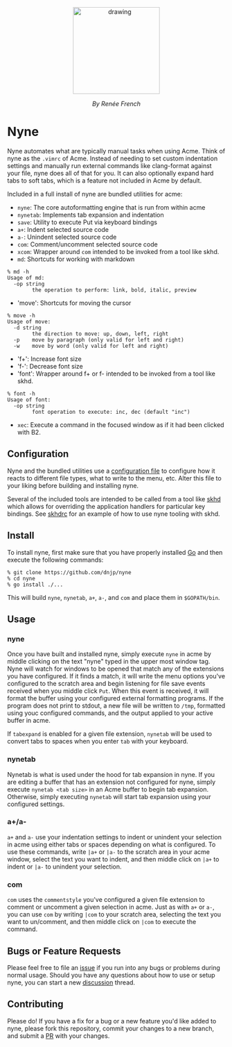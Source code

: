 <div style="text-align:center">
  <img src="https://raw.githubusercontent.com/dnjp/nyne/master/resources/glenda.jpg" alt="drawing" width="200"/>
  <p style="font-style: italic;">By Renée French</p>
</div>

# Nyne

Nyne automates what are typically manual tasks when using Acme. Think of nyne as
the `.vimrc` of Acme. Instead of needing to set custom indentation settings and
manually run external commands like clang-format against your file, nyne does
all of that for you. It can also optionally expand hard tabs to soft tabs, which
is a feature not included in Acme by default.

Included in a full install of nyne are bundled utilities for acme:

- `nyne`: The core autoformatting engine that is run from within acme
- `nynetab`: Implements tab expansion and indentation
- `save`: Utility to execute Put via keyboard bindings
- `a+`: Indent selected source code
- `a-`: Unindent selected source code
- `com`: Comment/uncomment selected source code
- `xcom`: Wrapper around `com` intended to be invoked from a tool like skhd.
- `md`: Shortcuts for working with markdown

```
% md -h
Usage of md:
  -op string
    	the operation to perform: link, bold, italic, preview
```

- 'move': Shortcuts for moving the cursor

```
% move -h
Usage of move:
  -d string
    	the direction to move: up, down, left, right
  -p	move by paragraph (only valid for left and right)
  -w	move by word (only valid for left and right)
```

- 'f+': Increase font size
- 'f-': Decrease font size
- 'font': Wrapper around f+ or f- intended to be invoked from a tool like skhd.

```
% font -h
Usage of font:
  -op string
    	font operation to execute: inc, dec (default "inc")
```

- `xec`: Execute a command in the focused window as if it had been clicked with B2.

## Configuration

Nyne and the bundled utilities use a [configuration
file](https://github.com/dnjp/nyne/blob/master/config.go) to configure
how it reacts to different file types, what to write to the menu, etc.
Alter this file to your liking before building and installing nyne.

Several of the included tools are intended to be called from a tool
like [skhd](https://github.com/koekeishiya/skhd) which allows for
overriding the application handlers for particular key bindings.
See [skhdrc](./skhdrc) for an example of how to use nyne tooling
with skhd.

## Install

To install nyne, first make sure that you have properly installed
[Go](https://go.dev/learn/) and then execute the following commands:

```
% git clone https://github.com/dnjp/nyne
% cd nyne
% go install ./...
```

This will build `nyne`, `nynetab`, `a+`, `a-`, and `com` and place them in
`$GOPATH/bin`.

## Usage

### nyne

Once you have built and installed nyne, simply execute `nyne` in acme by middle
clicking on the text "nyne" typed in the upper most window tag. Nyne will watch
for windows to be opened that match any of the extensions you have configured.
If it finds a match, it will write the menu options you've configured to the
scratch area and begin listening for file save events received when you middle
click `Put`. When this event is received, it will format the buffer using your
configured external formatting programs. If the program does not print to
stdout, a new file will be written to `/tmp`, formatted using youc configured
commands, and the output applied to your active buffer in acme.

If `tabexpand` is enabled for a given file extension, `nynetab` will be used to
convert tabs to spaces when you enter `tab` with your keyboard.

### nynetab

Nynetab is what is used under the hood for tab expansion in nyne. If you are
editing a buffer that has an extension not configured for nyne, simply execute
`nynetab <tab size>` in an Acme buffer to begin tab expansion. Otherwise, simply
executing `nynetab` will start tab expansion using your configured settings.

### a+/a-

`a+` and `a-` use your indentation settings to indent or unindent your selection
in acme using either tabs or spaces depending on what is configured. To use
these commands, write `|a+` or `|a-` to the scratch area in your acme window,
select the text you want to indent, and then middle click on `|a+` to indent or
`|a-` to unindent your selection.

### com

`com` uses the `commentstyle` you've configured a given file extension to
comment or uncomment a given selection in acme. Just as with `a+` or `a-`, you
can use `com` by writing `|com` to your scratch area, selecting the text you
want to un/comment, and then middle click on `|com` to execute the command.

## Bugs or Feature Requests

Please feel free to file an [issue](https://github.com/dnjp/nyne/issues) if you
run into any bugs or problems during normal usage. Should you have any questions
about how to use or setup nyne, you can start a new
[discussion](https://github.com/dnjp/nyne/discussions) thread.

## Contributing

Please do! If you have a fix for a bug or a new feature you'd like added to
nyne, please fork this repository, commit your changes to a new branch, and
submit a [PR](https://github.com/dnjp/nyne/pulls) with your changes.
